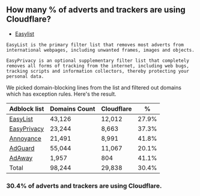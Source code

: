 ## How many % of adverts and trackers are using Cloudflare?


- [Easylist](https://web.archive.org/web/20210516110248/https://easylist.to/)
```
EasyList is the primary filter list that removes most adverts from international webpages, including unwanted frames, images and objects.

EasyPrivacy is an optional supplementary filter list that completely removes all forms of tracking from the internet, including web bugs, tracking scripts and information collectors, thereby protecting your personal data.
```


We picked domain-blocking lines from the list and filtered out domains which has exception rules.
Here's the result.


| Adblock list | Domains Count | Cloudflare | % |
| --- | --- | --- | --- |
| [EasyList](https://easylist.to/easylist/easylist.txt) | 43,126 | 12,012 | 27.9% |
| [EasyPrivacy](https://easylist.to/easylist/easyprivacy.txt) | 23,244 | 8,663 | 37.3% |
| [Annoyance](https://secure.fanboy.co.nz/fanboy-annoyance.txt) | 21,491 | 8,991 | 41.8% |
| [AdGuard](https://adguardteam.github.io/AdGuardSDNSFilter/Filters/filter.txt) | 55,044 | 11,067 | 20.1% |
| [AdAway](https://raw.githubusercontent.com/AdAway/adaway.github.io/master/hosts.txt) | 1,957 | 804 | 41.1% |
| Total | 98,244 | 29,838 | 30.4% |


### 30.4% of adverts and trackers are using Cloudflare.